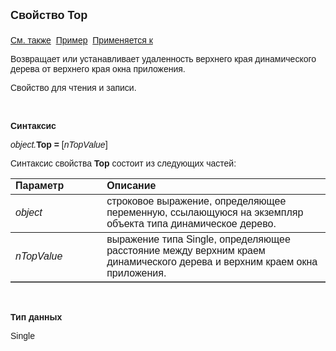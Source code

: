 ﻿<html>
<head>
<title>AsDynamicTree\Top</title>
</head>

<body>

<p><font size="4" face="Arial"><strong>Свойство Top<br>
<br>
</strong></font><font face="Arial"><a href="../AsDynamicTree.html">См. 
также</a>&nbsp; <u>Пример</u>&nbsp; <a href="../AsDynamicTree.html">Применяется 
к</a></font></p>

<p><font face="Arial">Возвращает или устанавливает удаленность 
верхнего края динамического дерева от верхнего края окна 
приложения.</font></p>

<p><font face="Arial">Свойство для чтения и записи. </font></p>

<p class="label">&nbsp;</p>

<p class="label"><font face="Arial"><b>Синтаксис</b></font></p>

<p><font face="Arial"><em>object.</em><strong>Top = </strong>[<em>nTopValue</em>]</font></p>

<p><font face="Arial">Синтаксис свойства <strong>Top</strong>
состоит из следующих частей:</font></p>

<table border="1" cellPadding="5" cols="2" frame="below" rules="rows">
<TBODY>
  <tr vAlign="top">
    <td class="label" width="29%"><font face="Arial"><b>Параметр</b></font></td>
    <td class="label" width="71%"><font face="Arial"><strong>Описание</strong></font></td>
  </tr>
  <tr>
    <td width="29%"><em><font face="Arial">object</font></em></td>
    <td width="71%"><font face="Arial">строковое выражение, 
	определяющее переменную, ссылающуюся на экземпляр объекта типа динамическое дерево.</font></td>
  </tr>
  <tr>
    <td width="29%"><font face="Arial"><em>nTopValue</em></font></td>
    <td width="71%"><font face="Arial">выражение типа Single, 
	определяющее расстояние между верхним краем динамического дерева и верхним краем окна приложения.</font></td>
  </tr>
</TBODY>
</table>

<p class="label">&nbsp;</p>

<p class="label"><font face="Arial"><b>Тип данных</b></font></p>

<p><font face="Arial">Single</font></p>
</body>
</html>
